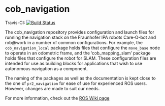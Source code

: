 cob_navigation
====================
Travis-CI: [![Build Status](https://travis-ci.org/ipa320/cob_navigation.svg?branch=indigo_dev)](https://travis-ci.org/ipa320/cob_navigation)

The cob_navigation repository provides configuration and launch files for running the navigation stack on the Fraunhofer IPA robots Care-O-bot and rob@work in a number of common configurations.
For example, the `cob_navigation_local` package holds files that configure the `move_base` node to operate in an odometric frame, and the ’cob_mapping_slam’ package holds files that configure the robot for SLAM.
These configuration files are intended for use as building blocks for applications that wish to use autonomous navigation as a component.

The naming of the packages as well as the documentation is kept close to the one of `pr2_navigation` for ease of use for experienced ROS users. However, changes are made to suit our needs.

For more information, check out the [ROS Wiki page](http://wiki.ros.org/cob_navigation "cob_navigation wiki page")
